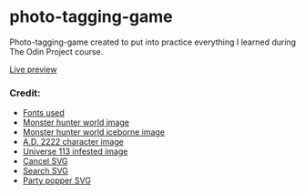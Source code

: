 # photo-tagging-game

<p>Photo-tagging-game created to put into practice everything I learned during The Odin Project course.</p>

<a href="https://fluffy-empanada-a2d6c3.netlify.app/" target="_blank">Live preview</a>

<h3>Credit:</H3>

<ul>
  <li><a href="https://fonts.google.com/specimen/Honk?preview.text=FIND%20THE%20PICTURE%20GAME&coloronly=true&sort=popularity&subset=latin&noto.script=Latn" target="_blank" >Fonts used</a></li>
  <li><a href="https://www.pixiv.net/en/artworks/77323388" target="_blank" >Monster hunter world image</a></li>
  <li><a href="https://www.pixiv.net/en/artworks/80735589" target="_blank" >Monster hunter world iceborne image</a></li>
  <li><a href="https://www.artstation.com/artwork/Z5VrOm" target="_blank" >A.D. 2222 character image</a></li>
  <li><a href="https://www.artstation.com/artwork/49Znyq" target="_blank" >Universe 113 infested image</a></li>
  <li><a href="https://www.svgrepo.com/svg/366631/cancel" target="_blank" >Cancel SVG</a></li>
  <li><a href="https://www.svgrepo.com/svg/513607/search" target="_blank" >Search SVG</a></li>
  <li><a href="https://www.svgrepo.com/svg/397713/party-popper" target="_blank" >Party popper SVG</a></li>
</ul>
